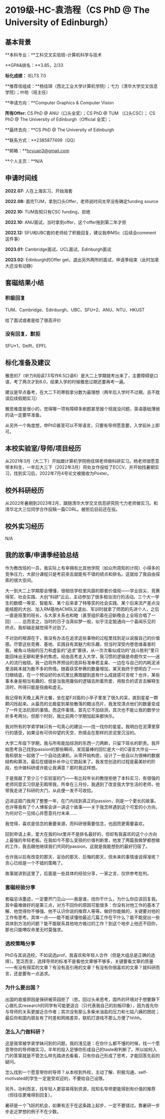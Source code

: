 # 2019级-HC-袁浩程（CS PhD @ The University of Edinburgh）

## 基本背景

**本科专业：**工科交叉实验班-计算机科学与技术

**GPA&排名：**3.85，2/33

**标化成绩：** IELTS 7.0

**推荐信组成：**杨佳琪（西北工业大学计算机学院）；弋力（清华大学交叉信息学院）；叶昉（班主任）

**申请方向：**Computer Graphics & Computer Vision

**所有Offer:** CS PhD @ ANU（口头全奖）；CS PhD @ TUM （口头CSC）； CS PhD @ The University of Edinburgh（Official 全奖）；

**最终去向：**CS PhD @ The University of Edinburgh

**联系方式：**2385877499（QQ）

**邮箱：**hcyuan3@gmail.com

**个人主页：**N/A

## 申请时间线

**2022.07:** 人在上海实习，开始海套

**2022.08:**  面完TUM，拿到口头Offer，老师说时间太早没有确定funding source

**2022.10:** TUM告知只有CSC funding，拒绝

**2022.10:** ANU面试，当时拿到offer，这个offer拖到第二年才拒

**2022.12:** SFU和UBC套的老师给了积极回复，建议我申MSc（后续会comment这件事）

**2023.01:** Cambridge面试、UCL面试、Edinburgh面试

**2023.02:** Edinburgh的Offer get，退出另外两所的面试，申请季结束（此时加拿大还没有动静）

## 套磁结果小结

### 积极回复

TUM、Cambridge、Edinburgh、UBC、SFU*2、ANU、NTU、HKUST

给了面试或者是给了很高评价

### 没有回复、默拒

SFU*1，Delft，EPFL

## 标化准备及建议

雅思的7（听力8阅读7.5写作6.5口语6）是大二上学期就考出来了，主要障碍是口语，考了两次才到6.0，结果入学的时候雅思过期还要再考一遍。

建议是早点备考，在大二下的寒假拿分数为最理想（两年后入学时不过期，且不耽误后续假期实习）

雅思难度是很小的，觉得哪一项有障碍多刷题甚至报个班就没问题，英语基础薄弱的话一定要早准备。

从另外一个角度想，申PhD甚至可以不带语言，只要有导师愿意要，入学前补上即可。

## 本校实验室/导师/项目经历

从2021年3月（大二下）开始跟计算机学院杨佳琪老师做科研实习。杨老师很愿意带本科生，一年后大三下（2022年3月）将处女作投给了ECCV，并开始找暑期实习，找到实习后，2022年7月4号论文被接收为Poster。

## 校外科研经历

从2022年暑期到2023年2月，跟随清华大学交叉信息研究院弋力老师做实习。和清华北大三位同学合作投稿一篇CORL。被拒后目前还在投。

## 校外实习经历

N/A

## 我的故事/申请季经验总结

作为教改班的一员，我实际上有幸拥有比其他学院（如众所周知的计院）小得多的竞争压力，大部分课程只是考前突击就能有不错的绩点和排名。这就给了我自由探索的很大空间。

大一到大二上学期那会懵懂，很相信学校里风靡的那套价值观——学业拔尖、竞赛得奖、社会实践、大创“科研”云云，主动参加了很多相当流行的活动。三个大一学生的数模一等奖、智能车、某个后来拿了特等奖的社会实践、某个后来流产差点没能结题的大创、加入RM基地ACM队又退出、军训时就拿了师团的先进个人，之后一直是班里的班长，与大家关系也和睦（甚至组织着在迎新晚会上全班合唱了一回）…… 总而言之，当时的日子当真如梦一般，似乎注定能通向一个喜闻乐见的终点，我却越走越觉得不对劲了。

不对劲的根源在于，我没有办法在追求这些事物的过程里找到足以说服自己的价值感。尽管这些竞赛、基地、实践自有其魅力和乐趣，但当时深受内卷思维毒害的我，被角斗场般的压力和虚妄的“追求”裹挟，从一次次看似成功的“战斗胜利”里只能回味出无聊和更多的焦虑。经由高考走入大学，我习惯的逻辑是命题作文——迷人的流行枷锁。我一边将外界预设的诡异标准奉若圭臬、一边在与自己的内耗泥淖里消耗本就为数不多的热情。随着获奖参赛的数量增加，某天我终于想明白了——归根结底，在一个预设好的水坑里比赛蹬腿到底有什么成就感可言呢？也许，某些事本身是相当有趣的，但是当我用庸俗的逻辑去附着热爱、用胜负的谎言去解释生活时，所得只能是扭曲和虚无。

我记得有天晚上离开北餐，坐在星F对面的小亭子里发了很久的呆，直到星星一颗颗闪烁起来。从最亮的北极星到某些散落的黯淡亮片，我发现清点他们的数量变成了一件无法抗拒的事情。而这件事情，首先它不加综测，其次也不能让我的数学分析多考两分。但那个时刻，我比前两个学期加起来都快乐。

我对所有的学弟学妹只有一句真心的建议——找一找你的星星。我明白在泥潭里穿行的感受，如果没有可供仰望的天空，热情会在那样的淤泥里沉没的。

大学二年级下学期，我与所有能加综测的东西一刀两断，只留下班长的职责。我开始思考自己找到passion的那些瞬间，发现最棒的回忆是大一的C语言大作业——我和朋友一起做了一个自动选课机，从零开始构思，设计了一些自以为很棒的数据结构和算法，最后在缝缝补补中让它跑起来了。我发觉创造的过程是最美妙的阶段，也许做科研或许能让我满意？那时我这样想。

于是我敲了至少三个实验室的门——有比较年长的教授拒绝了本科实习，有很强的老师同意实习但是无暇带我，所幸在三月份，我遇到了改变我大学生活的老师，他带我走进了科研的大门，从此便一发不可收拾。

迈进这扇门我用了整整一年，在门内找到真正的passion，则是一个更长的故事。也许等我有了个人博客会讲一讲这个故事——关于我怎样遇到这个可爱的小方向，为何对它一见倾心并愿意托付未来……

我觉得，喜欢是信念的重要来源，而科研很需要信念，也因而更需要喜欢。

回到申请上来，爱大在我的list里并不是排名最好的，但却有我喜欢的这个小方向上最强的年轻老板。在我如今不那么变扭的价值判断里，他发了两篇我做梦都想做的工作，我去跟他继续我们共同的passion，这就是我能想到的最好归宿了。

也许我以后有改变的那天、妥协的那天、后悔的那天，但未来的事情谁说得准呢？贪心已经是一个不错的策略了。

故事就讲到这里了，后面是一些具体的经验分享，一家之言，仅供参考批判。

### 套磁经验分享

套磁忌讳墨迹，一定要开门见山——我是谁，找你干什么，为什么你应该回复我。其中最难做好的是第三点，对方不回你的原因可能很多：你没有对他工作的基本了解、他觉得你不够强、他不认识你说的推荐人等等。做好你能做的，关键要对他的工作有思考。具体一点——能不能读懂他最近几篇工作在干什么？能不能提出一些具体到方法的问题？能不能联系其他地方做过的工作？到这个地步上他还不回你，那也只能喟叹命里无时莫强求。

### 选校策略分享

PhD与其说选校，不如说选prof，我喜欢和年轻人合作（但是大组总是正确的选择）。宽泛而言，选择导师的标准不是看他文章够不够多，关键要看文章的质量——有没有得奖的文章？有没有高引用的文章？有没有你很喜欢的文章？就科研而言，还是要有一点追求。

### 为什么要出国？

出国的直接原因是保研被茶园拒了（悲。回过头来思考，国外的环境对于想要静下心做扎实research的同学有可能更适合（只代表我自己的刻板印象），因为首先你与导师的关系更接近合作者；其次没有那么多柴米油盐的压力和七姑八姨的困扰；最后你和国内朋友有了时差和网络差异，联机打游戏不那么方便了hhhh。

### 怎么入门做科研？

这是我常被学弟学妹问到的问题，我的浅见是：在你什么都不懂的时候，找一个愿意带你的导师做实习，半年的投入足够你形成自己的taste和判断了。所以如何入门的答案就是不管怎么样先踏进去看看，只有你自己形成了思考，才能回答先前的疑问。

怎么找到一个愿意带你的导师？从本校到外校，主动了解、积极沟通，self-motivated的学生一定是受欢迎的，不要给自己设限。

另外，功利而言，找年轻人更容易得到资源，找知名导师更能得到有价值的推荐（但往往更难得到回复）。

暑研是一个飞跃的机会，如果有志于在这条路上起步，一定不要错过。靠暑研一步步走近梦想的例子不在少数。



